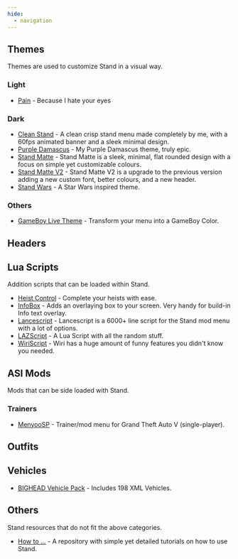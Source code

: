 ```yaml
---
hide:
  - navigation
---
```


## **Themes**
Themes are used to customize Stand in a visual way.

### Light
- [Pain](https://www.mediafire.com/file/s2w3vesa2hgr2ra/pain.zip/file) - Because I hate your eyes

### Dark
- [Clean Stand](https://skyforums.xyz/index.php?threads/%F0%9F%92%AB-clean-stand-%F0%9F%92%AB.16/) - A clean crisp stand menu made completely by me, with a 60fps animated banner and a sleek minimal design.
- [Purple Damascus](https://www.mediafire.com/file/7i5kdj5w9aho09q/Purple_Damascus.zip/file) - My Purple Damascus theme, truly epic.
- [Stand Matte](https://skyforums.xyz/index.php?threads/%E2%AC%9B-stand-matte-%E2%AC%9B.17/) - Stand Matte is a sleek, minimal, flat rounded design with a focus on simple yet customizable colours.
- [Stand Matte V2](https://skyforums.xyz/index.php?threads/%F0%9F%95%B6%EF%B8%8F-stand-matte-v2-%F0%9F%95%B6%EF%B8%8F.18/) - Stand Matte V2 is a upgrade to the previous version adding a new custom font, better colours, and a new header.
- [Stand Wars](https://www.mediafire.com/file/u4llp4k1j3wyqp2/Stand_Wars.zip/file) - A Star Wars inspired theme.

### Others
- [GameBoy Live Theme](https://mega.nz/file/iM4kGJaC#TkOiFF2arDVo4i-whVvV7RrwMd_aCM3RhBeA_o0ExDg) - Transform your menu into a GameBoy Color. 

## **Headers**

## **Lua Scripts**
Addition scripts that can be loaded within Stand.

- [Heist Control](https://icedoomfist.com/Stand_Heist_Control/) - Complete your heists with ease.
- [InfoBox](https://git.gaycookie.dev/GayCookie/info-box-script) - Adds an overlaying box to your screen. Very handy for build-in Info text overlay.
- [Lancescript](https://github.com/xSetrox/lancescript) - Lancescript is a 6000+ line script for the Stand mod menu with a lot of options.
- [LAZScript](https://github.com/leandrocoding/lazscript) - A Lua Script with all the random stuff.
- [WiriScript](https://github.com/nowiry/WiriScript) - Wiri has a huge amount of funny features you didn't know you needed.

## **ASI Mods**
Mods that can be side loaded with Stand.

### Trainers
- [MenyooSP](https://github.com/MAFINS/MenyooSP) - Trainer/mod menu for Grand Theft Auto V (single-player).

## **Outfits**

## **Vehicles**

- [BIGHEAD Vehicle Pack](https://www.gta5-mods.com/vehicles/bighead-vehicle-pack) - Includes 198 XML Vehicles.

## **Others**
Stand resources that do not fit the above categories.

- [How to ...](https://git.gaycookie.dev/GayCookie/how-to) - A repository with simple yet detailed tutorials on how to use Stand.